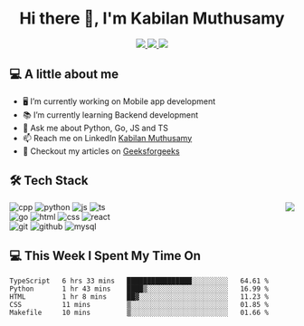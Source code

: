 <div align="center"> 
  
# Hi there 👋, I'm Kabilan Muthusamy 

</div>

<p align="center">
  
  <a href="mailto:kabilan-muthusamy@outlook.com">
    <img src="https://img.shields.io/badge/e‑mail-D14836.svg?style=for-the-badge&logo=GMail&logoColor=white"/>
  </a>

  <a href="https://linkedin.com/in/kabilan-muthusamy">
    <img src="https://img.shields.io/badge/linkedin-0077B5.svg?style=for-the-badge&logo=linkedin&logoColor=white"/>
  </a>

  <a href="https://dev.to/kabilan">  
    <img src="https://img.shields.io/badge/dev.to-0A0A0A?style=for-the-badge&logo=dev.to&logoColor=white"/>
  </a>
  
</p>


## 💻 **A little about me**

- 🖥 I’m currently working on Mobile app development
- 📚 I’m currently learning Backend development
- 💬 Ask me about Python, Go, JS and TS
- 📫 Reach me on LinkedIn  [Kabilan Muthusamy](https://linkedin.com/in/kabilan-muthusamy)
- 📝 Checkout my articles on [Geeksforgeeks](https://auth.geeksforgeeks.org/user/kabilan/articles)



## 🛠️ **Tech  Stack**

<img align="right" src="https://github-readme-stats.vercel.app/api/top-langs/?username=kabi175&layout=demo" /> 

![cpp](https://img.icons8.com/color/96/000000/c-plus-plus-logo.png)
![python](https://img.icons8.com/color/96/000000/python.png)
![js](https://img.icons8.com/color/96/000000/javascript.png)
![ts](https://img.icons8.com/color/96/000000/typescript.png)
<br>
![go](https://img.icons8.com/color/96/000000/golang.png)
![html](https://img.icons8.com/color/96/000000/html-5--v1.png)
![css](https://img.icons8.com/color/96/000000/css3.png)
![react](https://img.icons8.com/color/96/000000/react-native.png)
<br>
![git](https://img.icons8.com/color/96/000000/git.png)
![github](https://img.icons8.com/fluent/96/000000/github.png)
![mysql](https://img.icons8.com/color/96/000000/mysql-logo.png)

 
## 💻 **This Week I Spent My Time On**
<!--START_SECTION:waka-->
```text
TypeScript   6 hrs 33 mins   ████████████████░░░░░░░░░   64.61 % 
Python       1 hr 43 mins    ████▒░░░░░░░░░░░░░░░░░░░░   16.99 % 
HTML         1 hr 8 mins     ██▓░░░░░░░░░░░░░░░░░░░░░░   11.23 % 
CSS          11 mins         ▒░░░░░░░░░░░░░░░░░░░░░░░░   01.85 % 
Makefile     10 mins         ▒░░░░░░░░░░░░░░░░░░░░░░░░   01.66 % 
```
<!--END_SECTION:waka-->

